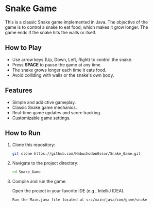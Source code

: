 # Snake Game

This is a classic Snake game implemented in Java. The objective of the game is to control a snake to eat food, which makes it grow longer. The game ends if the snake hits the walls or itself.

## How to Play

- Use arrow keys (Up, Down, Left, Right) to control the snake.
- Press **SPACE** to pause the game at any time. 
- The snake grows longer each time it eats food.
- Avoid colliding with walls or the snake's own body.

## Features

- Simple and addictive gameplay.
- Classic Snake game mechanics.
- Real-time game updates and score tracking.
- Customizable game settings.

## How to Run

1. Clone this repository:
     ```bash
     git clone https://github.com/Nabuchodon0ssor/Snake_Game.git
   
2. Navigate to the project directory:
      ```bash
     cd Snake_Game

3. Compile and run the game:
    
    Open the project in your favorite IDE (e.g., IntelliJ IDEA).
     ```bash
    Run the Main.java file located at src/main/java/com/game/snake
